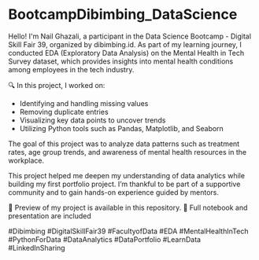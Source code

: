 # BootcampDibimbing_DataScience
Hello! I'm Nail Ghazali, a participant in the Data Science Bootcamp - Digital Skill Fair 39, organized by dibimbing.id.
As part of my learning journey, I conducted EDA (Exploratory Data Analysis) on the Mental Health in Tech Survey dataset, which provides insights into mental health conditions among employees in the tech industry.

🔍 In this project, I worked on:
- Identifying and handling missing values
- Removing duplicate entries
- Visualizing key data points to uncover trends
- Utilizing Python tools such as Pandas, Matplotlib, and Seaborn

The goal of this project was to analyze data patterns such as treatment rates, age group trends, and awareness of mental health resources in the workplace.

This project helped me deepen my understanding of data analytics while building my first portfolio project. I’m thankful to be part of a supportive community and to gain hands-on experience guided by mentors.

📌 Preview of my project is available in this repository.
📎 Full notebook and presentation are included

#Dibimbing #DigitalSkillFair39 #FacultyofData #EDA #MentalHealthInTech #PythonForData
#DataAnalytics #DataPortfolio #LearnData #LinkedInSharing
